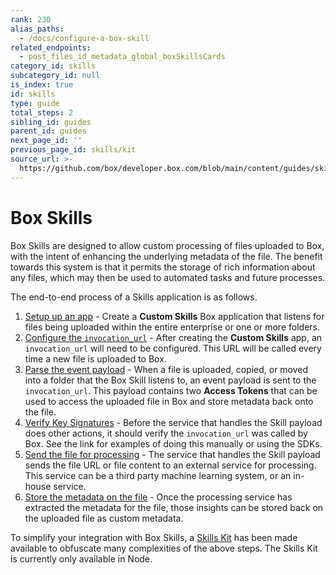 ```yaml
---
rank: 230
alias_paths:
  - /docs/configure-a-box-skill
related_endpoints:
  - post_files_id_metadata_global_boxSkillsCards
category_id: skills
subcategory_id: null
is_index: true
id: skills
type: guide
total_steps: 2
sibling_id: guides
parent_id: guides
next_page_id: ''
previous_page_id: skills/kit
source_url: >-
  https://github.com/box/developer.box.com/blob/main/content/guides/skills/index.md
---
```

# Box Skills

Box Skills are designed to allow custom processing of files uploaded to Box,
with the intent of enhancing the underlying metadata of the file. The benefit
towards this system is that it permits the storage of rich information about any
files, which may then be used to automated tasks and future processes.

The end-to-end process of a Skills application is as follows.

1. [Setup up an app](guide://skills/handle/setup) - Create a **Custom Skills**  Box application that listens for files being uploaded within the entire enterprise or one or more folders.
2. [Configure the `invocation_url`](guide://skills/invocation-url) - After creating the **Custom Skills** app, an `invocation_url` will need to be configured. This URL will be called every time a new file is uploaded to Box.
3. [Parse the event payload](guide://skills/handle/payload) - When a file is uploaded, copied, or moved into a folder that the Box Skill listens to, an event payload is sent to the `invocation_url`. This payload contains two **Access Tokens** that can be used to access the uploaded file in Box and store metadata back onto the file.
4. [Verify Key Signatures][1] - Before the service that handles the Skill payload does other actions, it should verify the `invocation_url` was called by Box. See the link for examples of doing this manually or using the SDKs.
5. [Send the file for processing][2] - The service that handles the Skill payload sends the file URL or file content to an external service for processing. This service can be a third party machine learning system, or an in-house service.
6. [Store the metadata on the file](guide://skills/handle/metadata) - Once the processing service has extracted the metadata for the file, those insights can be stored back on the uploaded file as custom metadata.

<Message>

To simplify your integration with Box Skills, a [Skills
Kit](guide://skills/kit) has been made available to obfuscate many
complexities of the above steps. The Skills Kit is currently only available in
Node.

</Message>

[1]: guide://webhooks/v2/signatures-v2
[2]: https://github.com/box-community/Box-Custom-Skills-Starter